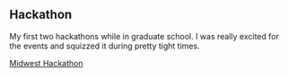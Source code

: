 ## Hackathon
My first two hackathons while in graduate school. I was really excited for the events and squizzed it during pretty tight times. 

[Midwest Hackathon](https://devpost.com/dichha/challenges)
